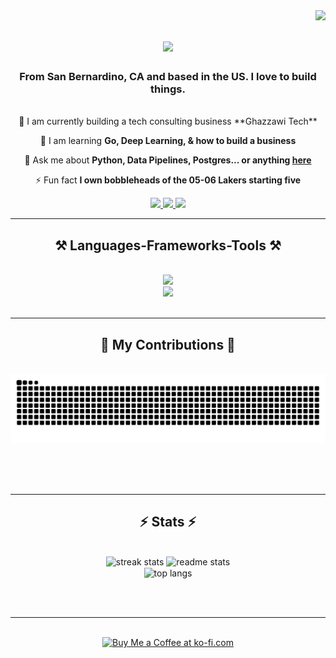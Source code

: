 <img align="right" src="https://visitor-badge.laobi.icu/badge?page_id=sammig6i.sammig6i" />
 
<h1 align="center">
  <img src="https://readme-typing-svg.herokuapp.com/?font=Righteous&size=35&center=true&vCenter=true&width=500&height=70&duration=4000&color=a2d2ff&lines=Hi!+👋;+I'm+Sammi!;" />
</h1>

<h3 align="center">From San Bernardino, CA and based in the US. I love to build things.</h3>

<br/>

<div align="center">
🔭 I am currently building a tech consulting business **Ghazzawi Tech**

🌱 I am learning **Go, Deep Learning, & how to build a business**

💬 Ask me about **Python, Data Pipelines, Postgres... or anything [here](https://github.com/sammig6i/sammig6i/issues)**

⚡️ Fun fact **I own bobbleheads of the 05-06 Lakers starting five**
</div>

<div align="center">
 <a href="mailto:swghazzawi@gmail.com">
    <img src="https://img.shields.io/badge/Gmail-333333?style=for-the-badge&logo=gmail&logoColor=red" />
  </a>
 <a href="https://linkedin.com/in/sammighazzawi" target="_blank">
    <img src="https://img.shields.io/badge/LinkedIn-0077B5?style=for-the-badge&logo=linkedin&logoColor=white" target="_blank" />
  </a>
<a href="https://sammig6i.github.io" target="_blank">
  <img src="https://img.shields.io/badge/Portfolio-FF5722?style=for-the-badge&logo=google-chrome&logoColor=white" target="_blank" />
</a>
</div>

<hr/>

<h2 align="center">⚒️ Languages-Frameworks-Tools ⚒️</h2>
<br/>
<div align="center">
    <img src="https://skillicons.dev/icons?i=go,nodejs,python,javascript,typescript,express,firebase,postgres,c,java,nextjs" /><br>
    <img src="https://skillicons.dev/icons?i=mysql,flask,react,mui,html,css,vscode,github,figma,tailwind,git" />
</div>

<br/>
<hr/>

<div align="center">
  <h2>🐍 My Contributions 🐍</h2>
  <br>
  <img alt="snake eating my contributions" src="https://raw.githubusercontent.com/sammig6i/sammig6i/output/github-contribution-grid-snake.svg" />
  
  <br/><br/><br/>
</div>

<hr/>

<h2 align="center">⚡ Stats ⚡</h2>
<br>
<div align=center>
  <img width=390 src="https://github-readme-streak-stats-salesp07.vercel.app/?user=salesp07&count_private=true&theme=react&border_radius=10" alt="streak stats"/>
  <img width=390 src="https://github-readme-stats-salesp07.vercel.app/api?username=salesp07&count_private=true&show_icons=true&theme=react&rank_icon=github&border_radius=10" alt="readme stats" />
  <br/>
  <img width=325 align="center" src="https://github-readme-stats-salesp07.vercel.app/api/top-langs/?username=salesp07&hide=HTML&langs_count=8&layout=compact&theme=react&border_radius=10&size_weight=0.5&count_weight=0.5&exclude_repo=github-readme-stats" alt="top langs" />
</div>

<br/><br/>

<hr/>

<br/>

<div align="center">
<a href='https://ko-fi.com/V7V4RAK9C' target='_blank'><img height='64' style='border:0px;height:64px;' src='https://storage.ko-fi.com/cdn/kofi1.png?v=3' border='0' alt='Buy Me a Coffee at ko-fi.com' /></a>
</div>

<br/>
